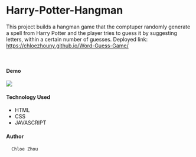 # Harry-Potter-Hangman

This project builds a hangman game that the comptuper randomly generate a spell from Harry Potter and the player tries to guess it by suggesting letters, within a certain number of guesses.
Deployed link: https://chloezhouny.github.io/Word-Guess-Game/ 

<br>

#### Demo 

![](assets/images/word_guess_demo.gif)


#### Technology Used


* HTML
* CSS
* JAVASCRIPT

#### Author
      Chloe Zhou
